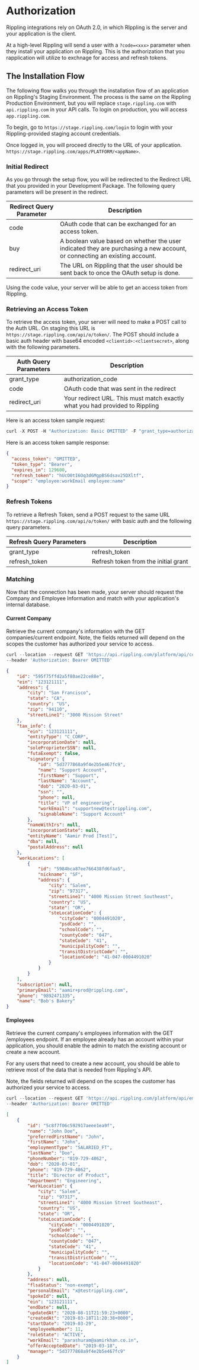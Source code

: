 # Authorization

Rippling integrations rely on OAuth 2.0, in which RIppling is the server and your application is the client.

At a high-level Rippling will send a user with a `?code=<xxx>` parameter when they install your application on Rippling. This is the authorization that you rapplication will utilize to exchnage for access and refresh tokens.

## The Installation Flow

The following flow walks you through the installation flow of an application on Rippling's Staging Environment. The process is the same on the Rippling Production Environment, but you will replace `stage.rippling.com` with `api.rippling.com` in your API calls. To login on production, you will access `app.rippling.com`.

To begin, go to `​https://stage.rippling.com/login` to login with your Rippling-provided staging account credentials.

Once logged in, you will proceed directly to the URL of your application. `​https://stage.rippling.com/apps/PLATFORM/<appName>`​.

### Initial Redirect

As you go through the setup flow, you will be redirected to the Redirect URL that you provided in your Development Package. The following query parameters will be present in the redirect.

Redirect Query Parameter | Description
----------------|--------------------------------------------------------------------------------------------------------------------------
code            | OAuth code that can be exchanged for an access token.
buy             | A boolean value based on whether the user indicated they are purchasing a new account, or connecting an existing account.
redirect_uri    | The URL on Rippling that the user should be sent back to once the OAuth setup is done.

Using the code value, your server will be able to get an access token from Rippling.

### Retrieving an Access Token

To retrieve the access token, your server will need to make a POST call to the Auth URL. On staging this URL is `https://stage.rippling.com/api/o/token/​`. The POST should include a basic auth header with base64 encoded `<clientid>:<clientsecret>`, along with the following parameters.

Auth Query Parameters | Description
----------------------|------------------------------------------------------------------------------
grant_type            | authorization_code
code                  | OAuth code that was sent in the redirect
redirect_uri          | Your redirect URL. This must match exactly what you had provided to Rippling

Here is an access token sample request:

```js
curl -X POST -H "Authorization: Basic OMITTED" -F "grant_type=authorization_code" -F "code=qcpSVhN584QxCm6tEITWk4Bxaz5Zci" -F "redirect_uri=http://mysite.com/my_redirect_uri" "https://stage.rippling.com/api/o/token/"
```
Here is an access token sample response:

```json
{
  "access_token": "OMITTED", 
  "token_type": "Bearer",
  "expires_in": 129600, 
  "refresh_token": "hUcO0tI6Oq3d6MgpBS6dsav25DXltf",
  "scope": "employee:workEmail employee:name"
}
```

### Refresh Tokens

To retrieve a Refresh Token, send a POST request to the same URL `https://stage.rippling.com/api/o/token/` with basic auth and the following query parameters.

Refresh Query Parameters | Description
----------------------|------------------------------------------------------------------------------
grant_type            | refresh_token
refresh_token         | Refresh token from the initial grant

### Matching

Now that the connection has been made, your server should request the Company and Employee Information and match with your application's internal database.

#### Current Company

Retrieve the current company's information with the GET companies/current endpoint. Note, the fields returned will depend on the scopes the customer has authorized your service to access.


<!--
type: tab
title: Request
-->

```js
curl --location --request GET 'https://api.rippling.com/platform/api/companies/current' \
--header 'Authorization: Bearer OMITTED'
```

<!--
type: tab
title: Response
-->

```json
{
    "id": "595f75ffd2a5f80ae22ce88e",
    "ein": "123121111",
    "address": {
        "city": "San Francisco",
        "state": "CA",
        "country": "US",
        "zip": "94110",
        "streetLine1": "3000 Mission Street"
    },
    "tax_info": {
        "ein": "123121111",
        "entityType": "C_CORP",
        "incorporationDate": null,
        "soleProprieterSSN": null,
        "futaExempt": false,
        "signatory": {
            "id": "5d3777868a9f4e2b5e467fc9",
            "name": "Support Account",
            "firstName": "Support",
            "lastName": "Account",
            "dob": "2020-03-01",
            "ssn": "",
            "phone": null,
            "title": "VP of engineering",
            "workEmail": "supportnew@testrippling.com",
            "signableName": "Support Account"
        },
        "nameWithIrs": null,
        "incorporationState": null,
        "entityName": "Aamir Prod [Test]",
        "dba": null,
        "postalAddress": null
    },
    "workLocations": [
        {
            "id": "5984bca87ee766438fd6faa5",
            "nickname": "SF",
            "address": {
                "city": "Salem",
                "zip": "97317",
                "streetLine1": "4000 Mission Street Southeast",
                "country": "US",
                "state": "OR",
                "steLocationCode": {
                    "cityCode": "0004491020",
                    "psdCode": "",
                    "schoolCode": "",
                    "countyCode": "047",
                    "stateCode": "41",
                    "municipalityCode": "",
                    "transitDistrictCode": "",
                    "locationCode": "41-047-0004491020"
                }
            }
        }   
    ],
    "subscription": null,
    "primaryEmail": "aamir+prod@rippling.com",
    "phone": "9892471335",
    "name": "Bob's Bakery"
}
```
<!-- type: tab-end -->


#### Employees

Retrieve the current company's employees information with the GET /employees endpoint. If an employee already has an account within your application, you should enable the admin to match the existing account or create a new account.

For any users that need to create a new account, you should be able to retrieve most of the data that is needed from Rippling's API.

Note, the fields returned will depend on the scopes the customer has authorized your service to access.

<!--
type: tab
title: Request
-->

```js
curl --location --request GET 'https://api.rippling.com/platform/api/employees' \
--header 'Authorization: Bearer OMITTED'
```

<!--
type: tab
title: Response
-->

```json
[
    {
        "id": "5c8f7f06c592917aeee1ea9f",
        "name": "John Doe",
        "preferredFirstName": "John",
        "firstName": "John",
        "employmentType": "SALARIED_FT",
        "lastName": "Doe",
        "phoneNumber": "819-729-4862",
        "dob": "2020-03-01",
        "phone": "819-729-4862",
        "title": "Director of Product",
        "department": "Engineering",
        "workLocation": {
            "city": "Salem",
            "zip": "97317",
            "streetLine1": "4000 Mission Street Southeast",
            "country": "US",
            "state": "OR",
            "steLocationCode": {
                "cityCode": "0004491020",
                "psdCode": "",
                "schoolCode": "",
                "countyCode": "047",
                "stateCode": "41",
                "municipalityCode": "",
                "transitDistrictCode": "",
                "locationCode": "41-047-0004491020"
            }
        },
        "address": null,
        "flsaStatus": "non-exempt",
        "personalEmail": "x@testrippling.com",
        "spokeId": null,
        "ein": "123121111",
        "endDate": null,
        "updatedAt": "2020-08-11T21:59:23+0000",
        "createdAt": "2019-03-18T11:20:38+0000",
        "startDate": "2019-03-29",
        "employeeNumber": 11,
        "roleState": "ACTIVE",
        "workEmail": "parashuram@aamirkhan.co.in",
        "offerAcceptedDate": "2019-03-18",
        "manager": "5d3777868a9f4e2b5e467fc9"
    }
]
```
<!-- type: tab-end -->

